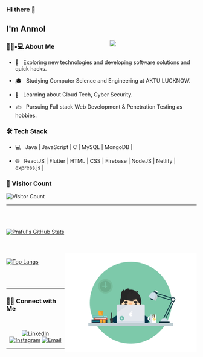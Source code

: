 ### Hi there 👋<h2> I'm Anmol</h2>

<img align='right' src="https://media.giphy.com/media/M9gbBd9nbDrOTu1Mqx/giphy.gif" width="230">

<h3> 👨🏻•💻 About Me </h3>



- 🤔 &nbsp; Exploring new technologies and developing software solutions and quick hacks.

- 🎓 &nbsp; Studying Computer Science and Engineering at AKTU LUCKNOW.

- 🌱 &nbsp; Learning about Cloud Tech, Cyber Security.

- ✍️ &nbsp; Pursuing Full stack Web Development & Penetration Testing as hobbies.



<h3>🛠 Tech Stack</h3>



- 💻 &nbsp; Java | JavaScript | C | MySQL | MongoDB |

- 🌐 &nbsp; ReactJS | Flutter | HTML | CSS | Firebase | NodeJS | Netlify | express.js | 



<h3>🔢 Visitor Count</h3>

![Visitor Count](https://profile-counter.glitch.me/AnmOlgarg/count.svg)


<hr>



<br/><br/>

[![Praful's GitHub Stats](https://github-readme-stats.vercel.app/api?username=AnmOlgarg&show_icons=true)](https://github.com/AnmOlgarg)

<br/>

<br/>

<img src="https://github.com/nirala69/nirala69/blob/master/70804f7e25b11f29db904f2fa7b4cd9d.gif" width="350" align='right'>

[![Top Langs](https://github-readme-stats.vercel.app/api/top-langs/?username=AnmOlgarg&show_icons=true&hide=jupyter%20notebook)](https://github.com/AnmOlgarg)

<br><br>



<hr>

<h3> 🤝🏻 Connect with Me </h3>

<br>



<p align="center">
<a href="https://www.linkedin.com/in/anmol-garg/"><img alt="LinkedIn" src="https://img.shields.io/badge/LinkedIn-anmol-garg-blue?style=flat-square&logo=linkedin"></a>
<a href="https://www.instagram.com/mr_anmolgarg4142/"><img alt="Instagram" src="https://img.shields.io/badge/Instagram-mr_anmolgarg4142-blue?style=flat-square&logo=instagram"></a>
<a href="mailto: anmol506070@gmail.com"><img alt="Email" src="https://img.shields.io/badge/Email-Anmol506070@gmail.com-blue?style=flat-square&logo=gmail"></a>
</p>


<hr>



